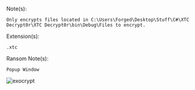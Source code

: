 Note(s):  
```
Only encrypts files located in C:\Users\Forged\Desktop\Stuff\C#\XTC Decrypt0r\XTC Decrypt0r\bin\Debug\Files to encrypt.
```
Extension(s): 
```
.xtc
```
Ransom Note(s): 
```
Popup Window
```
![exocrypt](https://github.com/user-attachments/assets/46698dc5-b96f-440b-a5f9-2e1a891356b9)
